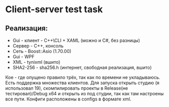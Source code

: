 # Client-server test task
## Реализация:
* Gui - клиент - C++\CLI + XAML (можно и C#, без разницы)
* Сервер - C++, консоль
* Сеть - Boost::Asio (1.70.00)
* Gui - WPF
* XML - tynixml (вшито)
* SHA2-256 - sha256.h (интернет, свободная реализация, вшито)

Кое - где опущено правило трёх, так как по времени не укладываюсь.
Есть поддержка множества клиентов.
Для запуска открыть студию (я использовал 19), скомпилировать проекты в Release(не тестировал)/Debug x64 и открыть из под студии, так как там настроены все пути.
Конфиги расположены в configs в формате xml.